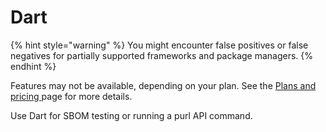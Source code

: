 # Dart

{% hint style="warning" %}
You might encounter false positives or false negatives for partially supported frameworks and package managers.
{% endhint %}

Features may not be available, depending on your plan. See the [Plans and pricing ](https://snyk.io/plans/)page for more details.

Use Dart for SBOM testing or running a purl API command.
